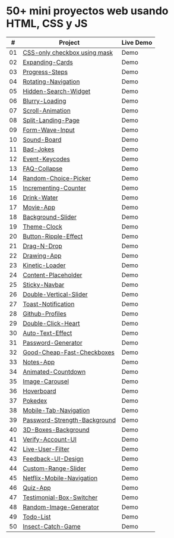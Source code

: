 # 50+ mini proyectos web usando HTML, CSS y JS

|  #  | Project                                                                                                              | Live Demo |
| :-: | -------------------------------------------------------------------------------------------------------------------- | --------- |
| 01  | [CSS-only checkbox using mask](https://github.com/oigomezz/my-web-components/tree/main/Checkbox-Using-Mask)          | Demo      |
| 02  | [Expanding-Cards](https://github.com/oigomezz/my-web-components/tree/main/Expanding-Cards)                           | Demo      |
| 03  | [Progress-Steps](https://github.com/oigomezz/my-web-components/tree/main/Progress-Steps)                             | Demo      |
| 04  | [Rotating-Navigation](https://github.com/oigomezz/my-web-components/tree/main/Rotating-Nav-Animation)                | Demo      |
| 05  | [Hidden-Search-Widget](https://github.com/oigomezz/my-web-components/tree/main/Hidden-Search-Widget)                 | Demo      |
| 06  | [Blurry-Loading](https://github.com/oigomezz/my-web-components/tree/main/Blurry-Loading)                             | Demo      |
| 07  | [Scroll-Animation](https://github.com/oigomezz/my-web-components/tree/main/Scroll-Animation)                         | Demo      |
| 08  | [Split-Landing-Page](https://github.com/oigomezz/my-web-components/tree/main/Split-Landing-Page)                     | Demo      |
| 09  | [Form-Wave-Input](https://github.com/oigomezz/my-web-components/tree/main/Form-Wave-Input)                           | Demo      |
| 10  | [Sound-Board](https://github.com/oigomezz/my-web-components/tree/main/Sound-Board)                                   | Demo      |
| 11  | [Bad-Jokes](https://github.com/oigomezz/my-web-components/tree/main/Bad-Jokes)                                       | Demo      |
| 12  | [Event-Keycodes](https://github.com/oigomezz/my-web-components/tree/main/Event-Keycodes)                             | Demo      |
| 13  | [FAQ-Collapse](https://github.com/oigomezz/my-web-components/tree/main/FAQ-Collapse)                                 | Demo      |
| 14  | [Random-Choice-Picker](https://github.com/oigomezz/my-web-components/tree/main/Random-Choice-Picker)                 | Demo      |
| 15  | [Incrementing-Counter](https://github.com/oigomezz/my-web-components/tree/main/Incrementing-Counter)                 | Demo      |
| 16  | [Drink-Water](https://github.com/oigomezz/my-web-components/tree/main/Drink-Water)                                   | Demo      |
| 17  | [Movie-App](https://github.com/oigomezz/my-web-components/tree/main/Movie-App)                                       | Demo      |
| 18  | [Background-Slider](https://github.com/oigomezz/my-web-components/tree/main/Background-Slider)                       | Demo      |
| 19  | [Theme-Clock](https://github.com/oigomezz/my-web-components/tree/main/Theme-Clock)                                   | Demo      |
| 20  | [Button-Ripple-Effect](https://github.com/oigomezz/my-web-components/tree/main/Button-Ripple-Effect)                 | Demo      |
| 21  | [Drag-N-Drop](https://github.com/oigomezz/my-web-components/tree/main/Drag-N-Drop)                                   | Demo      |
| 22  | [Drawing-App](https://github.com/oigomezz/my-web-components/tree/main/Drawing-App)                                   | Demo      |
| 23  | [Kinetic-Loader](https://github.com/oigomezz/my-web-components/tree/main/Kinetic-Loader)                             | Demo      |
| 24  | [Content-Placeholder](https://github.com/oigomezz/my-web-components/tree/main/Content-Placeholder)                   | Demo      |
| 25  | [Sticky-Navbar](https://github.com/oigomezz/my-web-components/tree/main/Sticky-Navbar)                               | Demo      |
| 26  | [Double-Vertical-Slider](https://github.com/oigomezz/my-web-components/tree/main/Double-Vertical-Slider)             | Demo      |
| 27  | [Toast-Notification](https://github.com/oigomezz/my-web-components/tree/main/Toast-Notification)                     | Demo      |
| 28  | [Github-Profiles](https://github.com/oigomezz/my-web-components/tree/main/Github-Profiles)                           | Demo      |
| 29  | [Double-Click-Heart](https://github.com/oigomezz/my-web-components/tree/main/Double-Click-Heart)                     | Demo      |
| 30  | [Auto-Text-Effect](https://github.com/oigomezz/my-web-components/tree/main/Auto-Text-Effect)                         | Demo      |
| 31  | [Password-Generator](https://github.com/oigomezz/my-web-components/tree/main/Password-Generator)                     | Demo      |
| 32  | [Good-Cheap-Fast-Checkboxes](https://github.com/oigomezz/my-web-components/tree/main/Good-Cheap-Fast-Checkboxes)     | Demo      |
| 33  | [Notes-App](https://github.com/oigomezz/my-web-components/tree/main/Notes-App)                                       | Demo      |
| 34  | [Animated-Countdown](https://github.com/oigomezz/my-web-components/tree/main/Animated-Countdown)                     | Demo      |
| 35  | [Image-Carousel](https://github.com/oigomezz/my-web-components/tree/main/Image-Carousel)                             | Demo      |
| 36  | [Hoverboard](https://github.com/oigomezz/my-web-components/tree/main/Hoverboard)                                     | Demo      |
| 37  | [Pokedex](https://github.com/oigomezz/my-web-components/tree/main/Pokedex)                                           | Demo      |
| 38  | [Mobile-Tab-Navigation](https://github.com/oigomezz/my-web-components/tree/main/Mobile-Tab-Navigation)               | Demo      |
| 39  | [Password-Strength-Background](https://github.com/oigomezz/my-web-components/tree/main/Password-Strength-Background) | Demo      |
| 40  | [3D-Boxes-Background](https://github.com/oigomezz/my-web-components/tree/main/3D-Boxes-Background)                   | Demo      |
| 41  | [Verify-Account-UI](https://github.com/oigomezz/my-web-components/tree/main/Verify-Account-UI)                       | Demo      |
| 42  | [Live-User-Filter](https://github.com/oigomezz/my-web-components/tree/main/Live-User-Filter)                         | Demo      |
| 43  | [Feedback-UI-Design](https://github.com/oigomezz/my-web-components/tree/main/Feedback-UI-Design)                     | Demo      |
| 44  | [Custom-Range-Slider](https://github.com/oigomezz/my-web-components/tree/main/Custom-Range-Slider)                   | Demo      |
| 45  | [Netflix-Mobile-Navigation](https://github.com/oigomezz/my-web-components/tree/main/Netflix-Mobile-Navigation)       | Demo      |
| 46  | [Quiz-App](https://github.com/oigomezz/my-web-components/tree/main/Quiz-App)                                         | Demo      |
| 47  | [Testimonial-Box-Switcher](https://github.com/oigomezz/my-web-components/tree/main/Testimonial-Box-Switcher)         | Demo      |
| 48  | [Random-Image-Generator](https://github.com/oigomezz/my-web-components/tree/main/Random-Image-Generator)             | Demo      |
| 49  | [Todo-List](https://github.com/oigomezz/my-web-components/tree/main/Todo-List)                                       | Demo      |
| 50  | [Insect-Catch-Game](https://github.com/oigomezz/my-web-components/tree/main/Insect-Catch-Game)                       | Demo      |

